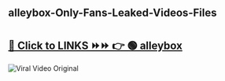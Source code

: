 
 ## alleybox-Only-Fans-Leaked-Videos-Files

# <h2><a href="https://mediaupload.pro?alleybox">🔗 Click to LINKS ⏩⏩ 👉 🟢 alleybox </a></h2>

<a href="https://mediaupload.pro?alleybox" rel="nofollow" data-target="animated-image.originalLink"><img src="https://i.ibb.co.com/xMMVF88/686577567.gif" alt="Viral Video Original" style="max-width: 100%; display: inline-block;" data-target="animated-image.originalImage"></a>